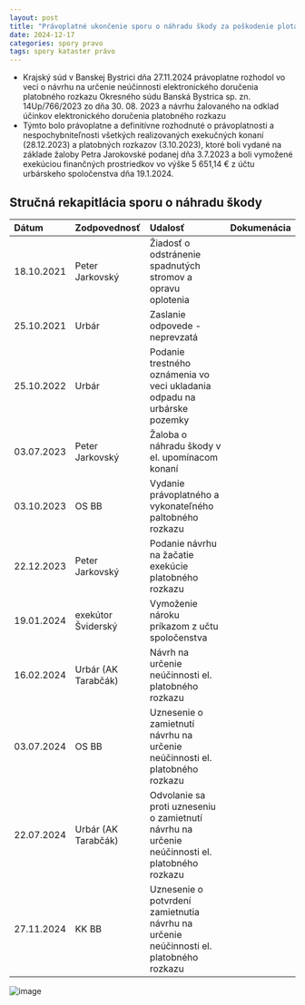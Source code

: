 ```yaml
---
layout: post
title: "Právoplatné ukončenie sporu o náhradu škody za poškodenie plota v lokalite býv. muničného skladu"
date: 2024-12-17
categories: spory pravo
tags: spory kataster právo
---
```


- Krajský súd v Banskej Bystrici dňa 27.11.2024 právoplatne rozhodol vo veci o návrhu na určenie neúčinnosti elektronického doručenia platobného rozkazu Okresného súdu Banská Bystrica sp. zn. 14Up/766/2023 zo dňa 30. 08. 2023 a návrhu žalovaného na odklad účinkov elektronického doručenia platobného rozkazu
- Týmto bolo právoplatne a definitívne rozhodnuté o právoplatnosti a nespochybniteľnosti všetkých realizovaných exekučných konaní (28.12.2023) a platobných rozkazov (3.10.2023), ktoré boli vydané na základe žaloby Petra Jarokovské podanej dňa 3.7.2023 a boli vymožené exekúciou finančných prostriedkov vo výške 5 651,14 € z účtu urbárskeho spoločenstva dňa 19.1.2024.

## Stručná rekapitlácia sporu o náhradu škody

| Dátum       |  Zodpovednosť       | Udalosť           | Dokumenácia       |
|:----------- |:-------------       |:------------------|:------------------|
| 18.10.2021  | Peter Jarkovský     | Žiadosť o odstránenie spadnutých stromov a opravu oplotenia| |
| 25.10.2021  | Urbár               | Zaslanie odpovede - neprevzatá ||
| 25.10.2022  | Urbár               | Podanie trestného oznámenia vo veci ukladania odpadu na urbárske pozemky ||
| 03.07.2023  | Peter Jarkovský     | Žaloba o náhradu škody v el. upomínacom konaní||
| 03.10.2023  | OS BB               | Vydanie právoplatného a vykonateľného paltobného rozkazu||
| 22.12.2023  | Peter Jarkovský     | Podanie návrhu na žačatie exekúcie platobného rozkazu||
| 19.01.2024  | exekútor Šviderský  | Vymoženie nároku príkazom z učtu spoločenstva||
| 16.02.2024  | Urbár (AK Tarabčák) | Návrh na určenie neúčinnosti el. platobného rozkazu||
| 03.07.2024  | OS BB               | Uznesenie o zamietnutí návrhu na určenie neúčinnosti el. platobného rozkazu ||
| 22.07.2024  | Urbár (AK Tarabčák) | Odvolanie sa proti uzneseniu o zamietnutí návrhu na určenie neúčinnosti el. platobného rozkazu ||
| 27.11.2024  | KK BB               | Uznesenie o potvrdení zamietnutia návrhu na určenie neúčinnosti el. platobného rozkazu  ||
 
![image](https://github.com/user-attachments/assets/d25e875e-26db-4a3f-a8de-bcec0eedefd0)






